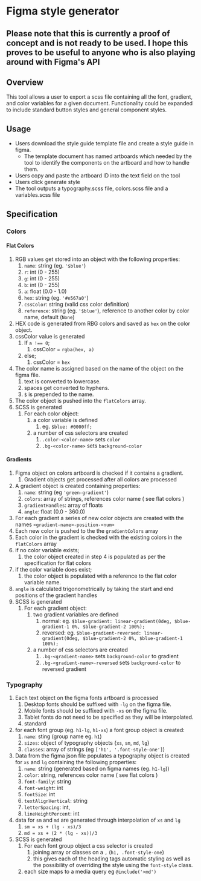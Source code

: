# Figma style generator

## Please note that this is currently a proof of concept and is not ready to be used. I hope this proves to be useful to anyone who is also playing around with Figma's API

## Overview
This tool allows a user to export a scss file containing all the font, gradient, and color variables for a given document. Functionality could be expanded to include standard button styles and general component styles.

## Usage
- Users download the style guide template file and create a style guide in figma. 
  - The template document has named artboards which needed by the tool to identify the components on the artboard and how to handle them.
- Users copy and paste the artboard ID into the text field on the tool
- Users click generate style
- The tool outputs a typography.scss file, colors.scss file and a variables.scss file

## Specification

### Colors
#### Flat Colors
1. RGB values get stored into an object with the following properties:
    1. `name`: string (eg. `'$blue'`)
    2. `r`: int (0 - 255)
    3. `g`: int (0 - 255)
    4. `b`: int (0 - 255)
    5. `a`: float (0.0 - 1.0)
    6. `hex`: string (eg. `'#e567a0'`)
    7. `cssColor`: string (valid css color definition) 
    8. `reference`: string (eg. `'$blue'`), reference to another color by color name, default (`None`)
2. HEX code is generated from RBG colors and saved as `hex` on the color object.
3. cssColor value is generated
    1. If `a !== 0`;
        1. cssColor = `rgba(hex, a)`
    2. else;
        1. cssColor = `hex`
4. The color name is assigned based on the name of the object on the figma file.
    1. text is converted to lowercase.
    2. spaces get converted to hyphens. 
    3. `$` is prepended to the name.
5. The color object is pushed into the `flatColors` array.
4. SCSS is generated
    1. For each color object:
        1. a color variable is defined
            1. eg. `$blue: #0000ff;`
        2. a number of css selectors are created
            1. `.color-<color-name>` sets `color`
            2. `.bg-<color-name>` sets `background-color`
   
#### Gradients
1. Figma object on colors artboard is checked if it contains a gradient. 
    1. Gradient objects get processed after all colors are processed
2. A gradient object is created containing properties:
    1. `name`: string (eg `'green-gradient'`)
    2. `colors`: array of strings, references color name ( see flat colors )
    3. `gradientHandles`: array of floats 
    4. `angle`: float (0.0 - 360.0)
3. For each gradient a series of new color objects are created with the names `<gradient-name>-position-<num>` 
4. Each new color is pushed to the the `gradientColors` array
5. Each color in the gradient is checked with the existing colors in the `flatColors` array
6. if no color variable exists;
    1. the color object created in step 4 is populated as per the specification for flat colors
7. if the color variable does exist;
    1. the color object is populated with a reference to the flat color variable name.
8. `angle` is calculated trigonometrically by taking the start and end positions of the gradient handles 
9. SCSS is generated
    1. For each gradient object:
        1. two gradient variables are defined
            1. normal: eg. `$blue-gradient: linear-gradient(0deg, $blue-gradient-1 0%, $blue-gradient-2 100%);`
            2. reversed: eg. `$blue-gradient-reversed: linear-gradient(0deg, $blue-gradient-2 0%, $blue-gradient-1 100%);`
        2. a number of css selectors are created
            1. `.bg-<gradient-name>` sets `background-color` to gradient
            2. `.bg-<gradient-name>-reversed` sets `background-color` to reversed gradient 
### Typography
1. Each text object on the figma fonts artboard is processed
    1. Desktop fonts should be suffixed with `-lg` on the figma file. 
    2. Mobile fonts should be suffixed with `-xs` on the figma file.
    3. Tablet fonts do not need to be specified as they will be interpolated.
    4. standard 
1. for each font group (eg. `h1-lg`, `h1-xs`) a font group object is created:
    1. `name`: sting (group name eg. `h1`)
    2. `sizes`: object of typography objects {`xs`, `sm`, `md`, `lg`}
    3. `classes`: array of strings (eg `['h1', '.font-style-one']`) 
2. Data from the figma json file populates a typography object is created for `xs` and `lg` containing the following properties:
    1. `name`: string (generated based on figma names (eg. `h1-lg`))
    2. `color`: string, references color name ( see flat colors )
    3. `font-family`: string
    4. `font-weight`: int
    5. `fontSize`: int
    6. `textAlignVertical`: string
    7. `letterSpacing`: int,
    8. `lineHeightPercent`: int
3. data for `sm` and `md` are generated through interpolation of `xs` and `lg`
    1. `sm = xs + (lg - xs)/3`
    2. `md = xs + (2 * (lg - xs))/3`
4. SCSS is generated
    1. For each font group object a css selector is created
        1. joining array or classes on a `,` (`h1, .font-style-one`) 
        2. this gives each of the heading tags automatic styling as well as the possibility of overriding the style using the `font-style` class.
    2. each size maps to a media query eg `@include('>md')`
   
